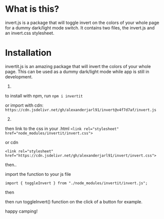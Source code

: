 # What is this?

invert.js is a package that will toggle invert on the colors of your whole page for a dummy dark/light mode switch. It contains two files, the invert.js and an invert.css stylesheet.

# Installation

invertit.js is an amazing package that will invert the colors of your whole page. This can be used as a dummy dark/light mode while app is still in development.

1. 
to install with npm, run `npm i invertit`

or import with cdn: `https://cdn.jsdelivr.net/gh/alexanderjarl91/invert@v4f7d7af/invert.js`

2. 
then link to the css in your .html
`<link rel="stylesheet" href="node_modules/invertit/invert.css">`

or cdn

`<link rel="stylesheet" href="https://cdn.jsdelivr.net/gh/alexanderjarl91/invert/invert.css">`

then..

import the function to your js file

`import { toggleInvert } from "./node_modules/invertit/invert.js";`

then 

then run toggleInvert() function on the click of a button for example.

happy camping!





